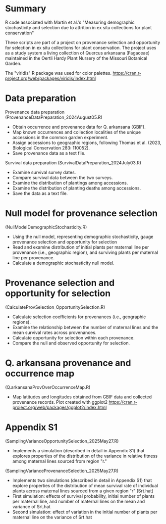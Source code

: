# Summary
R code associated with Martin et al.'s "Measuring demographic stochasticity and selection due to attrition in ex situ collections for plant conservation"

These scripts are part of a project on provenance selection and opportunity for selection in ex situ collections for plant conservation. The project uses as a study system a living collection of Quercus arkansana (Fagaceae) maintained in the Oertli Hardy Plant Nursery of the Missouri Botanical Garden.

The "viridis" R package was used for color palettes. https://cran.r-project.org/web/packages/viridis/index.html

# Data preparation
Provenance data preparation
(ProvenanceDataPreparation_2024August05.R)

  * Obtain occurrence and provenance data for Q. arkansana (GBIF).
  * Map known occurrences and collection localities of the unique accessions in the common garden experiment.
  * Assign accessions to geographic regions, following Thomas et al. (2023, Biological Conservation 283: 110052).
  * Save provenance data as a text file.

Survival data preparation
(SurvivalDataPreparation_2024July03.R)

  * Examine survival survey dates.
  * Compare survival data between the two surveys.
  * Examine the distribution of plantings among accessions.
  * Examine the distribution of planting deaths among accessions.
  * Save the data as a text file.

# Null model for provenance selection
(NullModelDemographicStochasticity.R)

  * Using the null model, representing demographic stochasticity, gauge provenance selection and opportunity for selection
  * Read and examine distribution of initial plants per maternal line per provenance (i.e., geographic region), and surviving plants per maternal line per provenance.
  * Calculate a demographic stochasticity null model.

# Provenance selection and opportunity for selection
(CalculateProvSelection_OpportunitySelection.R)

  * Calculate selection coefficients for provenances (i.e., geographic regions).
  * Examine the relationship between the number of maternal lines and the mean survival rates across provenances.
  * Calculate opportunity for selection within each provenance.
  * Compare the null and observed opportunity for selection.

# Q. arkansana provenance and occurrence map
(Q.arkansanaProvOverOccurrenceMap.R)

  * Map latitudes and longitudes obtained from GBIF data and collected provenance records. Plot created with ggplot2 https://cran.r-project.org/web/packages/ggplot2/index.html

# Appendix S1
(SamplingVarianceOpportunitySelection_2025May27.R)

  * Implements a simulation (described in detail in Appendix S1) that explores properties of the distribution of the variance in relative fitness among maternal lines sourced from region "r."

(SamplingVarianceProvenanceSelection_2025May27.R)

  * Implements two simulations (described in detail in Appendix S1) that explore properties of the distribution of mean survival rate of individual plants across maternal lines sourced from a given region "r" (Srt.hat)
  * First simulation: effects of survival probability, initial number of plants per maternal line, and number of maternal lines on the mean and variance of Srt.hat
  * Second simulation: effect of variation in the initial number of plants per maternal line on the variance of Srt.hat
    

